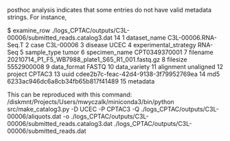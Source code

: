 posthoc analysis indicates that some entries do not have valid metadata strings.
For instance,

$ examine_row ./logs_CPTAC/outputs/C3L-00006/submitted_reads.catalog3.dat 14
     1  dataset_name    C3L-00006.RNA-Seq.T
     2  case    C3L-00006
     3  disease UCEC
     4  experimental_strategy   RNA-Seq
     5  sample_type tumor
     6  specimen_name   CPT0349370001
     7  filename    20210714_P1_F5_WB7988_plate1_S65_R1_001.fastq.gz
     8  filesize    5552900008
     9  data_format FASTQ
    10  data_variety
    11  alignment   unaligned
    12  project CPTAC3
    13  uuid    cdee2b7c-feac-42d4-9138-3f79952769ea
    14  md5 6233ac946dc6a8cb34fb65b817f41489
    15  metadata

This can be reproduced with this command:
    /diskmnt/Projects/Users/mwyczalk/miniconda3/bin/python src/make_catalog3.py -D UCEC -P CPTAC3 -Q ./logs_CPTAC/outputs/C3L-00006/aliquots.dat -o ./logs_CPTAC/outputs/C3L-00006/submitted_reads.catalog3.dat ./logs_CPTAC/outputs/C3L-00006/submitted_reads.dat


